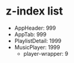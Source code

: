 # z-index list 
- AppHeader: 999
- AppTab: 999
- PlaylistDetail: 1999
- MusicPlayer: 1999
  - player-wrapper: 9

